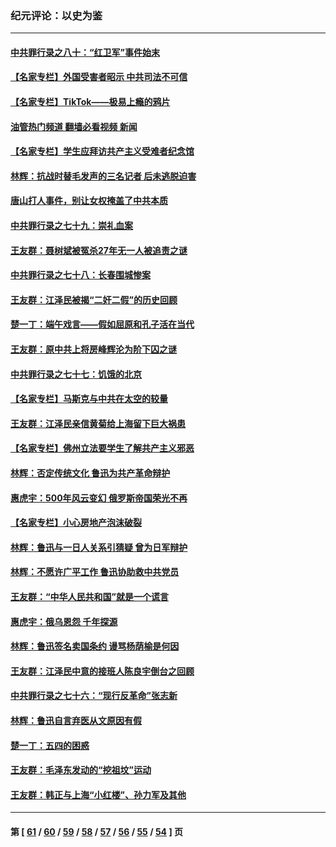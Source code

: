 ### 纪元评论：以史为鉴
---
#### [中共罪行录之八十：“红卫军”事件始末](../../pages/nsc1028/n13769101.md?07020330) 
#### [【名家专栏】外国受害者昭示 中共司法不可信](../../pages/nsc1028/n13767326.md?07020330) 
#### [【名家专栏】TikTok——极易上瘾的鸦片](../../pages/nsc1028/n13766769.md?07020330) 
#### [油管热门频道 翻墙必看视频 新闻](ok?07020330)
#### [【名家专栏】学生应拜访共产主义受难者纪念馆](../../pages/nsc1028/n13762812.md?07020330) 
#### [林辉：抗战时替毛发声的三名记者 后未逃脱迫害](../../pages/nsc1028/n13761727.md?07020330) 
#### [唐山打人事件，别让女权掩盖了中共本质](../../pages/nsc1028/n13757588.md?07020330) 
#### [中共罪行录之七十九：崇礼血案](../../pages/nsc1028/n13757521.md?07020330) 
#### [王友群：聂树斌被冤杀27年无一人被追责之谜](../../pages/nsc1028/n13757410.md?07020330) 
#### [中共罪行录之七十八：长春围城惨案](../../pages/nsc1028/n13753340.md?07020330) 
#### [王友群：江泽民被揭“二奸二假”的历史回顾](../../pages/nsc1028/n13752541.md?07020330) 
#### [楚一丁：端午戏言——假如屈原和孔子活在当代](../../pages/nsc1028/n13751814.md?07020330) 
#### [王友群：原中共上将房峰辉沦为阶下囚之谜](../../pages/nsc1028/n13746271.md?07020330) 
#### [中共罪行录之七十七：饥饿的北京](../../pages/nsc1028/n13742533.md?07020330) 
#### [【名家专栏】马斯克与中共在太空的较量](../../pages/nsc1028/n13741595.md?07020330) 
#### [王友群：江泽民亲信黄菊给上海留下巨大祸患](../../pages/nsc1028/n13738097.md?07020330) 
#### [【名家专栏】佛州立法要学生了解共产主义邪恶](../../pages/nsc1028/n13739214.md?07020330) 
#### [林辉：否定传统文化 鲁迅为共产革命辩护](../../pages/nsc1028/n13738481.md?07020330) 
#### [惠虎宇：500年风云变幻 俄罗斯帝国荣光不再](../../pages/nsc1028/n13738652.md?07020330) 
#### [【名家专栏】小心房地产泡沫破裂](../../pages/nsc1028/n13736895.md?07020330) 
#### [林辉：鲁迅与一日人关系引猜疑 曾为日军辩护](../../pages/nsc1028/n13736182.md?07020330) 
#### [林辉：不愿许广平工作 鲁迅协助救中共党员](../../pages/nsc1028/n13732075.md?07020330) 
#### [王友群：“中华人民共和国”就是一个谎言](../../pages/nsc1028/n13729052.md?07020330) 
#### [惠虎宇：俄乌恩怨 千年探源](../../pages/nsc1028/n13727306.md?07020330) 
#### [林辉：鲁迅签名卖国条约 谩骂杨荫榆是何因](../../pages/nsc1028/n13728824.md?07020330) 
#### [王友群：江泽民中意的接班人陈良宇倒台之回顾](../../pages/nsc1028/n13727137.md?07020330) 
#### [中共罪行录之七十六：“现行反革命”张志新](../../pages/nsc1028/n13726926.md?07020330) 
#### [林辉：鲁迅自言弃医从文原因有假](../../pages/nsc1028/n13727240.md?07020330) 
#### [楚一丁：五四的困惑](../../pages/nsc1028/n13725250.md?07020330) 
#### [王友群：毛泽东发动的“挖祖坟”运动](../../pages/nsc1028/n13723639.md?07020330) 
#### [王友群：韩正与上海“小红楼”、孙力军及其他](../../pages/nsc1028/n13719454.md?07020330) 

---
#### 第 [ [61](./61.md?07020330) / [60](./60.md?07020330) / [59](./59.md?07020330) / [58](./58.md?07020330) / [57](./57.md?07020330) / [56](./56.md?07020330) / [55](./55.md?07020330) / [54](./54.md?07020330) ] 页
